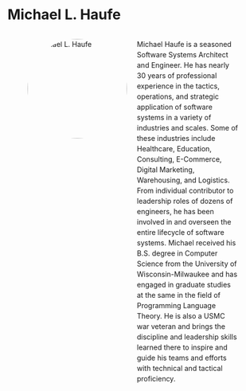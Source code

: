 # Michael L. Haufe

<figure class="team-detailed">

<img src="/assets/michael-l-haufe-profile.jpg" alt="Michael L. Haufe" />

<figcaption class="team-detailed-description">
Michael Haufe is a seasoned Software Systems Architect and Engineer. He has nearly 30 years
of professional experience in the tactics, operations, and strategic application of software
systems in a variety of industries and scales. Some of these industries include Healthcare,
Education, Consulting, E-Commerce, Digital Marketing, Warehousing, and Logistics.
From individual contributor to leadership roles of dozens of engineers, he has been involved in
and overseen the entire lifecycle of software systems. Michael received his B.S. degree in Computer
Science from the University of Wisconsin-Milwaukee and has engaged in graduate studies at the same
in the field of Programming Language Theory. He is also a USMC war veteran and brings the discipline
and leadership skills learned there to inspire and guide his teams and efforts with technical and
tactical proficiency.
</figcaption>
</figure>

<style scoped>
.team-detailed {
    display: flex;
    margin-top: 2rem;

    & img {
        border-radius: 50%;
        margin-right: 20px;
        width: 200px;
        height: 200px;
    }

    & .team-detailed-description {
        line-height: 1.5;
    }
}
</style>
